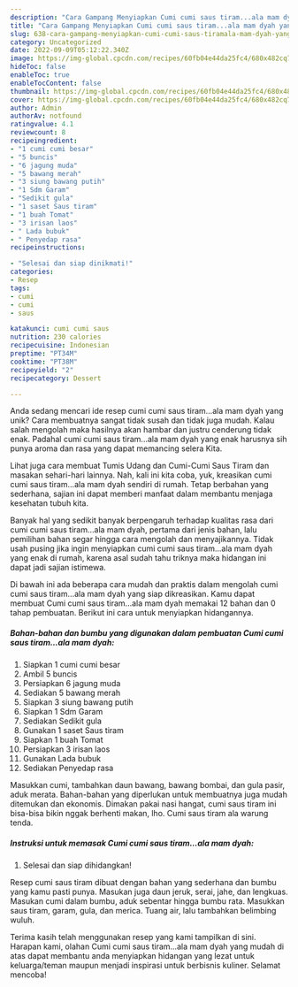 ```yaml
---
description: "Cara Gampang Menyiapkan Cumi cumi saus tiram...ala mam dyah yang Enak"
title: "Cara Gampang Menyiapkan Cumi cumi saus tiram...ala mam dyah yang Enak"
slug: 638-cara-gampang-menyiapkan-cumi-cumi-saus-tiramala-mam-dyah-yang-enak
category: Uncategorized
date: 2022-09-09T05:12:22.340Z
image: https://img-global.cpcdn.com/recipes/60fb04e44da25fc4/680x482cq70/cumi-cumi-saus-tiramala-mam-dyah-foto-resep-utama.jpg
hideToc: false
enableToc: true
enableTocContent: false
thumbnail: https://img-global.cpcdn.com/recipes/60fb04e44da25fc4/680x482cq70/cumi-cumi-saus-tiramala-mam-dyah-foto-resep-utama.jpg
cover: https://img-global.cpcdn.com/recipes/60fb04e44da25fc4/680x482cq70/cumi-cumi-saus-tiramala-mam-dyah-foto-resep-utama.jpg
author: Admin
authorAv: notfound
ratingvalue: 4.1
reviewcount: 8
recipeingredient:
- "1 cumi cumi besar"
- "5 buncis"
- "6 jagung muda"
- "5 bawang merah"
- "3 siung bawang putih"
- "1 Sdm Garam"
- "Sedikit gula"
- "1 saset Saus tiram"
- "1 buah Tomat"
- "3 irisan laos"
- " Lada bubuk"
- " Penyedap rasa"
recipeinstructions:

- "Selesai dan siap dinikmati!"
categories:
- Resep
tags:
- cumi
- cumi
- saus

katakunci: cumi cumi saus 
nutrition: 230 calories
recipecuisine: Indonesian
preptime: "PT34M"
cooktime: "PT38M"
recipeyield: "2"
recipecategory: Dessert

---
```





Anda sedang mencari ide resep cumi cumi saus tiram...ala mam dyah yang unik? Cara membuatnya sangat tidak susah dan tidak juga mudah. Kalau salah mengolah maka hasilnya akan hambar dan justru cenderung tidak enak. Padahal cumi cumi saus tiram...ala mam dyah yang enak harusnya sih punya aroma dan rasa yang dapat memancing selera Kita.





Lihat juga cara membuat Tumis Udang dan Cumi-Cumi Saus Tiram dan masakan sehari-hari lainnya. Nah, kali ini kita coba, yuk, kreasikan cumi cumi saus tiram…ala mam dyah sendiri di rumah. Tetap berbahan yang sederhana, sajian ini dapat memberi manfaat dalam membantu menjaga kesehatan tubuh kita.

Banyak hal yang sedikit banyak berpengaruh terhadap kualitas rasa dari cumi cumi saus tiram...ala mam dyah, pertama dari jenis bahan, lalu pemilihan bahan segar hingga cara mengolah dan menyajikannya. Tidak usah pusing jika ingin menyiapkan cumi cumi saus tiram...ala mam dyah yang enak di rumah, karena asal sudah tahu triknya maka hidangan ini dapat jadi sajian istimewa.






Di bawah ini ada beberapa cara mudah dan praktis dalam mengolah cumi cumi saus tiram...ala mam dyah yang siap dikreasikan. Kamu dapat membuat Cumi cumi saus tiram...ala mam dyah memakai 12 bahan dan 0 tahap pembuatan. Berikut ini cara untuk menyiapkan hidangannya.

<!--inarticleads1-->

##### Bahan-bahan dan bumbu yang digunakan dalam pembuatan Cumi cumi saus tiram...ala mam dyah:

1. Siapkan 1 cumi cumi besar
1. Ambil 5 buncis
1. Persiapkan 6 jagung muda
1. Sediakan 5 bawang merah
1. Siapkan 3 siung bawang putih
1. Siapkan 1 Sdm Garam
1. Sediakan Sedikit gula
1. Gunakan 1 saset Saus tiram
1. Siapkan 1 buah Tomat
1. Persiapkan 3 irisan laos
1. Gunakan  Lada bubuk
1. Sediakan  Penyedap rasa


Masukkan cumi, tambahkan daun bawang, bawang bombai, dan gula pasir, aduk merata. Bahan-bahan yang diperlukan untuk membuatnya juga mudah ditemukan dan ekonomis. Dimakan pakai nasi hangat, cumi saus tiram ini bisa-bisa bikin nggak berhenti makan, lho. Cumi saus tiram ala warung tenda. 

<!--inarticleads2-->

##### Instruksi untuk memasak Cumi cumi saus tiram...ala mam dyah:


1. Selesai dan siap dihidangkan!

Resep cumi saus tiram dibuat dengan bahan yang sederhana dan bumbu yang kamu pasti punya. Masukan juga daun jeruk, serai, jahe, dan lengkuas. Masukan cumi dalam bumbu, aduk sebentar hingga bumbu rata. Masukkan saus tiram, garam, gula, dan merica. Tuang air, lalu tambahkan belimbing wuluh. 

Terima kasih telah menggunakan resep yang kami tampilkan di sini. Harapan kami, olahan Cumi cumi saus tiram...ala mam dyah yang mudah di atas dapat membantu anda menyiapkan hidangan yang lezat untuk keluarga/teman maupun menjadi inspirasi untuk berbisnis kuliner. Selamat mencoba!
